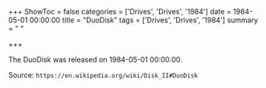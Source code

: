+++
ShowToc = false
categories = ['Drives', 'Drives', '1984']
date = 1984-05-01 00:00:00
title = "DuoDisk"
tags = ['Drives', 'Drives', '1984']
summary = " "

+++

The DuoDisk was released on 1984-05-01 00:00:00.

Source: `https://en.wikipedia.org/wiki/Disk_II#DuoDisk`


